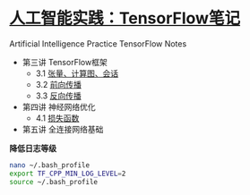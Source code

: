 # [人工智能实践：TensorFlow笔记](https://www.icourse163.org/course/PKU-1002536002)
  Artificial Intelligence Practice TensorFlow Notes

* 第三讲  TensorFlow框架
    * 3.1 [张量、计算图、会话](http://nbviewer.jupyter.org/github/wang-junjian/artificial-intelligence-practice-tensorflow-notes/blob/master/3.1_tensor_graph_session.ipynb)
    * 3.2 [前向传播](http://nbviewer.jupyter.org/github/wang-junjian/artificial-intelligence-practice-tensorflow-notes/blob/master/3.2_forward_propagation.ipynb)
    * 3.3 [反向传播](http://nbviewer.jupyter.org/github/wang-junjian/artificial-intelligence-practice-tensorflow-notes/blob/master/3.3_backward_propagation.ipynb)
* 第四讲 神经网络优化
    * 4.1 [损失函数]()
* 第五讲 全连接网络基础

**降低日志等级**
``` bash
nano ~/.bash_profile
export TF_CPP_MIN_LOG_LEVEL=2
source ~/.bash_profile
```
